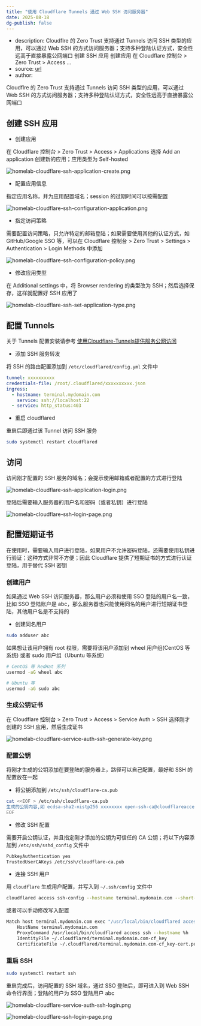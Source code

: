 ```yaml
---
title: "使用 Cloudflare Tunnels 通过 Web SSH 访问服务器"
date: 2025-08-18
dg-publish: false
---
```

- description: Cloudflre 的 Zero Trust 支持通过 Tunnels 访问 SSH 类型的应用，可以通过 Web SSH 的方式访问服务器；支持多种登陆认证方式，安全性远高于直接暴露公网端口
创建 SSH 应用 创建应用 在 Cloudflare 控制台 > Zero Trust > Access …
- source: [url](https://blog.hellowood.dev/posts/%E4%BD%BF%E7%94%A8cloudflare-tunnels%E9%80%9A%E8%BF%87web-ssh%E8%AE%BF%E9%97%AE%E6%9C%8D%E5%8A%A1%E5%99%A8/)
- author: 

Cloudflre 的 Zero Trust 支持通过 Tunnels 访问 SSH 类型的应用，可以通过 Web SSH 的方式访问服务器；支持多种登陆认证方式，安全性远高于直接暴露公网端口

## 创建 SSH 应用

- 创建应用

在 Cloudflare 控制台 > Zero Trust > Access > Applications 选择 Add an application 创建新的应用；应用类型为 Self-hosted

![homelab-cloudflare-ssh-application-create.png](https://img.hellowood.dev/picture/homelab-cloudflare-ssh-application-create.png)

- 配置应用信息

指定应用名称，并为应用配置域名；session 的过期时间可以按需配置

![homelab-cloudflare-ssh-configuration-application.png](https://img.hellowood.dev/picture/homelab-cloudflare-ssh-configuration-application.png)

- 指定访问策略

需要配置访问策略，只允许特定的邮箱登陆；如果需要使用其他的认证方式，如 GitHub/Google SSO 等，可以在 Cloudflare 控制台 > Zero Trust > Settings > Authentication > Login Methods 中添加

![homelab-cloudflare-ssh-configuration-policy.png](https://img.hellowood.dev/picture/homelab-cloudflare-ssh-configuration-policy.png)

- 修改应用类型

在 Additional settings 中，将 Browser rendering 的类型改为 SSH；然后选择保存，这样就配置好 SSH 应用了

![homelab-cloudflare-ssh-set-application-type.png](https://img.hellowood.dev/picture/homelab-cloudflare-ssh-set-application-type.png)

## 配置 Tunnels

关于 Tunnels 配置安装请参考 [使用Cloudflare-Tunnels提供服务公网访问](https://blog.hellowood.dev/posts/%E4%BD%BF%E7%94%A8-cloudflare-tunnel-%E4%BD%9C%E4%B8%BA%E5%8F%8D%E5%90%91%E4%BB%A3%E7%90%86%E8%AE%BF%E9%97%AE%E5%86%85%E7%BD%91%E6%9C%8D%E5%8A%A1/)

- 添加 SSH 服务转发

将 SSH 的路由配置添加到 `/etc/cloudflared/config.yml` 文件中

```yaml
tunnel: xxxxxxxxxx
credentials-file: /root/.cloudflared/xxxxxxxxxx.json
ingress:
  - hostname: terminal.mydomain.com
    service: ssh://localhost:22
  - service: http_status:403
```
- 重启 cloudflared

重启后即通过该 Tunnel 访问 SSH 服务

```bash
sudo systemctl restart cloudflared
```

## 访问

访问刚才配置的 SSH 服务的域名；会提示使用邮箱或者配置的方式进行登陆

![homelab-cloudflare-ssh-application-login.png](https://img.hellowood.dev/picture/homelab-cloudflare-ssh-application-login.png)

登陆后需要输入服务器的用户名和密码（或者私钥）进行登陆

![homelab-cloudflare-ssh-login-page.png](https://img.hellowood.dev/picture/homelab-cloudflare-ssh-login-page.png)

## 配置短期证书

在使用时，需要输入用户进行登陆，如果用户不允许密码登陆，还需要使用私钥进行验证；这种方式非常不方便；因此 Cloudflare 提供了短期证书的方式进行认证登陆，用于替代 SSH 密钥

### 创建用户

如果通过 Web SSH 访问服务器，那么用户必须和使用 SSO 登陆的用户名一致，比如 SSO 登陆账户是 abc，那么服务器也只能使用同名的用户进行短期证书登陆，其他用户名是不支持的

- 创建同名用户
```bash
sudo adduser abc
```

如果想让该用户拥有 root 权限，需要将该用户添加到 wheel 用户组(CentOS 等系统) 或者 sudo 用户组（Ubuntu 等系统）

```bash
# CentOS 等 RedHat 系列
usermod -aG wheel abc

# Ubuntu 等
usermod -aG sudo abc
```

### 生成公钥证书

在 Cloudflare 控制台 > Zero Trust > Access > Service Auth > SSH 选择刚才创建的 SSH 应用，然后生成证书

![homelab-cloudflare-service-auth-ssh-generate-key.png](https://img.hellowood.dev/picture/homelab-cloudflare-service-auth-ssh-generate-key.png)

### 配置公钥

将刚才生成的公钥添加在要登陆的服务器上，路径可以自己配置，最好和 SSH 的配置放在一起

- 将公钥添加到 `/etc/ssh/cloudflare-ca.pub`
```bash
cat <<EOF > /etc/ssh/cloudflare-ca.pub
生成的公钥内容,如 ecdsa-sha2-nistp256 xxxxxxxx open-ssh-ca@cloudflareaccess.org
EOF
```
- 修改 SSH 配置

需要开启公钥认证，并且指定刚才添加的公钥为可信任的 CA 公钥；将以下内容添加到 `/etc/ssh/sshd_config` 文件中

```bash
PubkeyAuthentication yes
TrustedUserCAKeys /etc/ssh/cloudflare-ca.pub
```
- 连接 SSH 用户

用 `cloudflare` 生成用户配置，并写入到 `~/.ssh/config` 文件中

```bash
cloudflared access ssh-config --hostname terminal.mydomain.com --short-lived-cert >> ~/.ssh/config
```

或者可以手动修改写入配置

```bash
Match host terminal.mydomain.com exec "/usr/local/bin/cloudflared access ssh-gen --hostname %h"
    HostName terminal.mydomain.com
    ProxyCommand /usr/local/bin/cloudflared access ssh --hostname %h
    IdentityFile ~/.cloudflared/terminal.mydomain.com-cf_key
    CertificateFile ~/.cloudflared/terminal.mydomain.com-cf_key-cert.pub
```

### 重启 SSH

```bash
sudo systemctl restart ssh
```

重启完成后，访问配置的 SSH 域名，通过 SSO 登陆后，即可进入到 Web SSH 命令行界面；登陆的用户为 SSO 登陆用户 abc

![homelab-cloudflare-service-auth-ssh-login.png](https://img.hellowood.dev/picture/homelab-cloudflare-service-auth-ssh-login.png)

![homelab-cloudflare-ssh-login-page.png](https://img.hellowood.dev/picture/homelab-cloudflare-ssh-login-page.png)